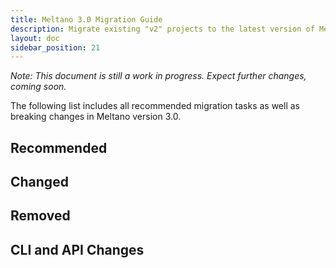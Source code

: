 ```yaml
---
title: Meltano 3.0 Migration Guide
description: Migrate existing "v2" projects to the latest version of Meltano
layout: doc
sidebar_position: 21
---
```


_Note: This document is still a work in progress. Expect further changes, coming soon._

The following list includes all recommended migration tasks as well as breaking changes in Meltano version 3.0.

## Recommended

## Changed

## Removed

## CLI and API Changes
